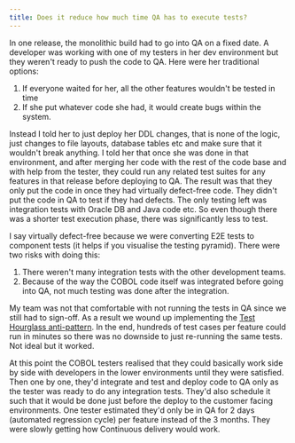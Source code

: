 ```yaml
---
title: Does it reduce how much time QA has to execute tests?
---
```


In one release, the monolithic build had to go into QA on a fixed date. 
A developer was working with one of my testers in her dev environment but they weren't ready to push the code to QA.
Here were her traditional options:
1. If everyone waited for her, all the other features wouldn't be tested in time
2. If she put whatever code she had, it would create bugs within the system.

Instead I told her to just deploy her DDL changes, that is none of the logic, just changes to file layouts, database tables etc and make sure that it wouldn't break anything. 
I told her that once she was done in that environment, and after merging her code with the rest of the code base and with help from the tester, they could run any related test suites for any features in that release before deploying to QA. 
The result was that they only put the code in once they had virtually defect-free code.
They didn't put the code in QA to test if they had defects. 
The only testing left was integration tests with Oracle DB and Java code etc.
So even though there was a shorter test execution phase, there was significantly less to test.

I say virtually defect-free because we were converting E2E tests to component tests (it helps if you visualise the testing pyramid).
There were two risks with doing this:
1. There weren't many integration tests with the other development teams. 
2. Because of the way the COBOL code itself was integrated before going into QA, not much testing was done after the integration.

My team was not that comfortable with not running the tests in QA since we still had to sign-off. 
As a result we wound up implementing the [Test Hourglass anti-pattern](https://testing.googleblog.com/2020/11/fixing-test-hourglass.html).
In the end, hundreds of test cases per feature could run in minutes so there was no downside to just re-running the same tests. Not ideal but it worked.

At this point the COBOL testers realised that they could basically work side by side with developers in the lower environments until they were satisfied. 
Then one by one, they'd integrate and test and deploy code to QA only as the tester was ready to do any integration tests. 
They'd also schedule it such that it would be done just before the deploy to the customer facing environments. 
One tester estimated they'd only be in QA for 2 days (automated regression cycle) per feature instead of the 3 months.
They were slowly getting how Continuous delivery would work.
